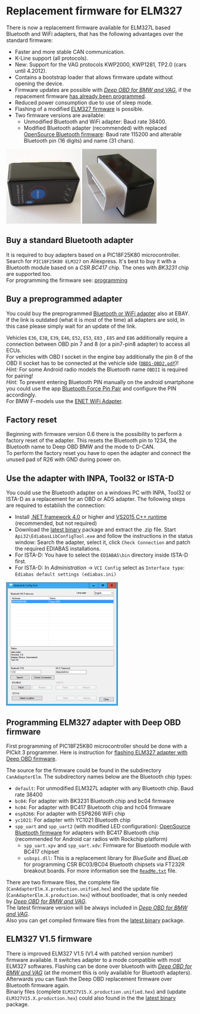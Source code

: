 # Replacement firmware for ELM327
There is now a replacement firmware available for ELM327L based Bluetooth and WiFi adapters, that has the following advantages over the standard firmware:
* Faster and more stable CAN communication.
* K-Line support (all protocols).
* New: Support for the VAG protocols KWP2000, KWP1281, TP2.0 (cars until 4.2012).
* Contains a bootstrap loader that allows firmware update without opening the device.
* Firmware updates are possible with _[Deep OBD for BMW and VAG](Deep_OBD_for_BMW_and_VAG.md)_, if the repacement firmware [has already been programmed](#programming-of-the-processor).
* Reduced power consumption due to use of sleep mode.
* Flashing of a modified [ELM327 firmware](#elm327-firmware) is possible.
* Two firmware versions are available:
  * Unmodified Bluetooth and WiFi adapter: Baud rate 38400.
  * Modified Bluetooth adapter (recommended) with replaced [OpenSource Bluetooth firmware](Custom_Bluetooth_firmware.md): Baud rate 115200 and alterable Bluetooth pin (16 digits) and name (31 chars).

![Bluetooth adapter top](Replacement_firmware_for_ELM327_BluetoothAdapterTopSmall.png) ![Bluetooth adapter bottom](Replacement_firmware_for_ELM327_BluetoothAdapterBottomSmall.png)

## Buy a standard Bluetooth adapter
It is required to buy adapters based on a PIC18F25K80 microcontroller.  
Search for `PIC18F25K80 ELM327` on Aliexpress. It's best to buy it with a Bluetooth module based on a _CSR BC417_ chip. The ones with _BK3231_ chip are supported too.  
For programming the firmware see: [programming](#programming-elm327-adapter-with-deep-obd-firmware)

## Buy a preprogrammed adapter
You could buy the preprogrammed [Bluetooth or WiFi adapter](https://www.ebay.de/itm/254711050378) also at EBAY.  
If the link is outdated (what it is most of the time) all adapters are sold, in this case please simply wait for an update of the link.  

Vehicles `E36`, `E38`, `E39`, `E46`, `E52`, `E53`, `E83` , `E85` and `E86` additionally require a connection between OBD pin 7 and 8 (or a pin7-pin8 adapter) to access all ECUs.  
For vehicles with OBD I socket in the engine bay additionally the pin 8 of the OBD II socket has to be connected at the vehicle side ([`OBD1-OBD2.pdf`](OBD1-OBD2.pdf))!  
_Hint:_ For some Android radio models the Bluetooth name `OBDII` is required for pairing!  
_Hint:_ To prevent entering Bluetooth PIN manually on the android smartphone you could use the app [Bluetooth Force Pin Pair](https://play.google.com/store/apps/details?id=com.solvaig.forcepair) and configure the PIN accordingly.  
For BMW F-models use the [ENET WiFi Adapter](ENET_WiFi_Adapter.md).

## Factory reset
Beginning with firmware version 0.6 there is the possibility to perform a factory reset of the adapter. This resets the Bluetooth pin to 1234, the Bluetooth name to Deep OBD BMW and the mode to D-CAN.  
To perform the factory reset you have to open the adapter and connect the unused pad of R26 with GND during power on.

## Use the adapter with INPA, Tool32 or ISTA-D
You could use the Bluetooth adapter on a windows PC with INPA, Tool32 or ISTA-D as a replacement for an OBD or ADS adapter. The following steps are required to establish the connection:
* Install [.NET framework 4.0](https://www.microsoft.com/de-de/download/details.aspx?id=17718) or higher and [VS2015 C++ runtime](https://www.microsoft.com/de-de/download/details.aspx?id=48145) (recommended, but not required)
* Download the [latest binary](https://github.com/uholeschak/ediabaslib/releases/latest) package and extract the .zip file. Start `Api32\EdiabasLibConfigTool.exe` and follow the instructions in the status window: Search the adapter, select it, click `Check Connection` and patch the required EDIABAS installations.
* For ISTA-D: You have to select the `EDIABAS\bin` directory inside ISTA-D first.
* For ISTA-D: In _Administration_ -> `VCI Config` select as `Interface type`: `Ediabas default settings (ediabas.ini)`

![EdiabasLib Config Tool](Replacement_firmware_for_ELM327_ConfigToolBluetoothSmall.png)

## Programming ELM327 adapter with Deep OBD firmware
First programming of PIC18F25K80 microcontroller should be done with a PICkit 3 programmer. Here is instruction for [flashing ELM327 adapter with Deep OBD firmware](Replace_ELM327_HC04_Firmware.md).

The source for the firmware could be found in the subdirectory `CanAdapterElm`. The subdirectory names below are the Bluetooth chip types:
* `default`: For unmodified ELM327L adapter with any Bluetooth chip. Baud rate 38400
* `bc04`: For adapter with BK3231 Bluetooth chip and bc04 firmware
* `hc04`: For adapter with BC417 Bluetooth chip and hc04 firmware
* `esp8266`: For adapter with ESP8266 WiFi chip
* `yc1021`: For adapter with YC1021 Bluetooth chip
* `spp_uart` and `spp_uart2` (with modified LED configuration): [OpenSource Bluetooth firmware](Custom_Bluetooth_firmware.md) for adapters with BC417 Bluetooth chip (recommended for Android car radios with Rockchip platform)
  * `spp_uart.xpv` and `spp_uart.xdv`: Firmware for Bluetooth module with BC417 chipset
  * `usbspi.dll`: This is a replacement library for _BlueSuite_ and _BlueLab_ for programming CSR BC03/BC04 Bluetooth chipsets via FT232R breakout boards. For more information see the [`ReadMe.txt`](../EdiabasLib/CanAdapterElm/Bluetooth/spp_uart/ReadMe.txt) file.

There are two firmware files, the complete file (`CanAdapterElm.X.production.unified.hex`) and the update file (`CanAdapterElm.X.production.hex`) without bootloader, that is only needed by _[Deep OBD for BMW and VAG](Deep_OBD_for_BMW_and_VAG.md)_.  
The latest firmware version will be always included in _[Deep OBD for BMW and VAG](Deep_OBD_for_BMW_and_VAG.md)_.  
Also you can get compiled firmware files from the [latest binary](https://github.com/uholeschak/ediabaslib/releases/latest) package.

## ELM327 V1.5 firmware
There is improved ELM327 V1.5 (V1.4 with patched version number) firmware available. It switches adapter to a mode compatible with most ELM327 softwares. 
Flashing can be done over bluetooth with _[Deep OBD for BMW and VAG](Deep_OBD_for_BMW_and_VAG.md)_ (at the moment this is only available for Bluetooth adapters).
Afterwards you can flash the Deep OBD replacement firmware over Bluetooth firmware again.  
Binariy files (complete `ELM327V15.X.production.unified.hex`) and (update `ELM327V15.X.production.hex`) could also found in the the [latest binary](https://github.com/uholeschak/ediabaslib/releases/latest) package.